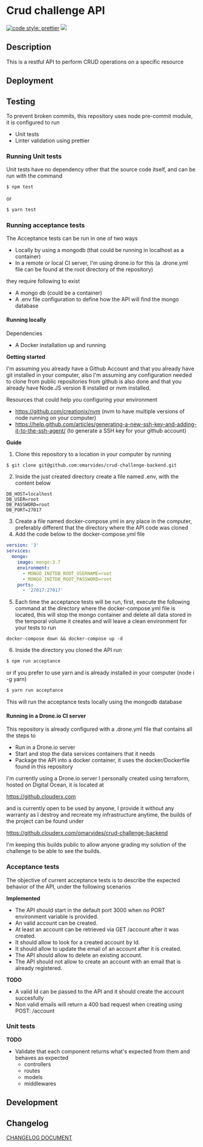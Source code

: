 # Crud challenge API

[![code style: prettier](https://img.shields.io/badge/code_style-prettier-ff69b4.svg)](https://github.com/prettier/prettier)
[![](https://github.clouderx.com/api/badges/omarvides/crud-challenge-backend/status.svg?branch=adding-crud)](https://github.clouderx.com/omarvides/crud-challenge-backend)

## Description

This is a restful API to perform CRUD operations on a specific resource

## Deployment

## Testing

To prevent broken commits, this repository uses node pre-commit module, it is configured to run

- Unit tests
- Linter validation using prettier

### Running Unit tests

Unit tests have no dependency other that the source code itself, and can be run with the command

```bash
$ npm test
```

or

```bash
$ yarn test
```

### Running acceptance tests

The Acceptance tests can be run in one of two ways

- Locally by using a mongodb (that could be running in localhost as a container)
- In a remote or local CI server, I'm using drone.io for this (a .drone.yml file can be found at the root directory of the repository)

they require following to exist

- A mongo db (could be a container)
- A .env file configuration to define how the API will find the mongo database

#### Running locally

Dependencies

- A Docker installation up and running

**Getting started**

I'm assuming you already have a Github Account and that you already have git installed in your computer, also I'm assuming any configuration needed
to clone from public repositories from github is also done and that you already have Node.JS version 8 installed or nvm installed.

Resources that could help you configuring your environment

- https://github.com/creationix/nvm (nvm to have multiple versions of node running on your computer)
- https://help.github.com/articles/generating-a-new-ssh-key-and-adding-it-to-the-ssh-agent/ (to generate a SSH key for your github account)

**Guide**

1. Clone this repository to a location in your computer by running

```bash
$ git clone git@github.com:omarvides/crud-challenge-backend.git
```

2. Inside the just created directory create a file named .env, with the content below

```
DB_HOST=localhost
DB_USER=root
DB_PASSWORD=root
DB_PORT=27017
```

3. Create a file named docker-compose.yml in any place in the computer, preferably different that the directory where the API code was cloned
4. Add the code below to the docker-compose.yml file

```yaml
version: '3'
services:
  mongo:
    image: mongo:3.7
    environment:
      - MONGO_INITDB_ROOT_USERNAME=root
      - MONGO_INITDB_ROOT_PASSWORD=root
    ports:
      - '27017:27017'
```

5. Each time the acceptance tests will be run, first, execute the following command at the directory where the docker-compose.yml file is located,
   this will stop the mongo container and delete all data stored in the temporal volume it creates and will leave a clean environment for your tests to run

```
docker-compose down && docker-compose up -d
```

6. Inside the directory you cloned the API run

```bash
$ npm run acceptance
```

or if you prefer to use yarn and is already installed in your computer (node i -g yarn)

```bash
$ yarn run acceptance
```

This will run the acceptance tests locally using the mongodb database

#### Running in a Drone.io CI server

This repository is already configured with a .drone.yml file that contains all the steps to

- Run in a Drone.io server
- Start and stop the data services containers that it needs
- Package the API into a docker container, it uses the docker/Dockerfile found in this repository

I'm currently using a Drone.io server I personally created using terraform, hosted on Digital Ocean, it is located at

https://github.clouderx.com

and is currently open to be used by anyone, I provide it without any warranty as I destroy and recreate my infrastructure
anytime, the builds of the project can be found under

https://github.clouderx.com/omarvides/crud-challenge-backend

I'm keeping this builds public to allow anyone grading my solution of the challenge to be able to see the builds.

### Acceptance tests

The objective of current acceptance tests is to describe the expected behavior of the API, under the following scenarios

**Implemented**

- The API should start in the default port 3000 when no PORT environment variable is provided.
- An valid account can be created.
- At least an account can be retrieved via GET /account after it was created.
- It should allow to look for a created account by Id.
- It should allow to update the email of an account after it is created.
- The API should allow to delete an existing account.
- The API should not allow to create an account with an email that is already registered.

**TODO**

- A valid Id can be passed to the API and it should create the account succesfully
- Non valid emails will return a 400 bad request when creating using POST: /account

### Unit tests

**TODO**

- Validate that each component returns what's expected from them and behaves as expected
  - controllers
  - routes
  - models
  - middlewares

## Development

## Changelog

[CHANGELOG DOCUMENT](CHANGELOG.md)
